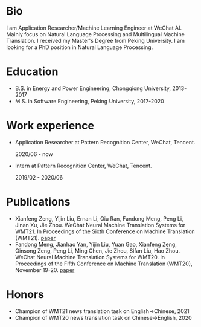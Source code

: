 Bio
======
I am Application Researcher/Machine Learning Engineer at WeChat AI. Mainly focus on Natural Language Processing and Multilingual Machine Translation. I received my Master's Degree from Peking University. I am looking for a PhD position in Natural Language Processing.

Education
======
* B.S. in Energy and Power Engineering, Chongqiong University, 2013-2017
* M.S. in Software Engineering, Peking University, 2017-2020

Work experience
======
* Application Researcher at Pattern Recognition Center, WeChat, Tencent.

  2020/06 - now 

* Intern at Pattern Recognition Center, WeChat, Tencent.

  2019/02 - 2020/06

Publications
======
* Xianfeng Zeng, Yijin Liu, Ernan Li, Qiu Ran, Fandong Meng, Peng Li, Jinan Xu, Jie Zhou. WeChat Neural Machine Translation Systems for WMT21. In Proceedings of the Sixth Conference on Machine Translation (WMT21). [paper](https://aclanthology.org/2021.wmt-1.23/)
* Fandong Meng, Jianhao Yan, Yijin Liu, Yuan Gao, Xianfeng Zeng, Qinsong Zeng, Peng Li, Ming Chen, Jie Zhou, Sifan Liu, Hao Zhou. WeChat Neural Machine Translation Systems for WMT20. In Proceedings of the Fifth Conference on Machine Translation (WMT20), November 19-20. [paper](https://aclanthology.org/2020.wmt-1.24/)
  
Honors
======
* Champion of WMT21 news translation task on English->Chinese, 2021
* Champion of WMT20 news translation task on Chinese->English, 2020
